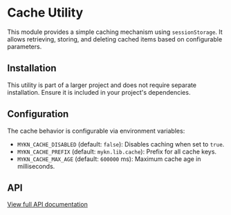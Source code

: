# Cache Utility

This module provides a simple caching mechanism using `sessionStorage`. It allows retrieving, storing, and deleting
cached items based on configurable parameters.

## Installation

This utility is part of a larger project and does not require separate installation. Ensure it is included in your
project's dependencies.

## Configuration

The cache behavior is configurable via environment variables:

- `MYKN_CACHE_DISABLED` (default: `false`): Disables caching when set to `true`.
- `MYKN_CACHE_PREFIX` (default: `mykn.lib.cache`): Prefix for all cache keys.
- `MYKN_CACHE_MAX_AGE` (default: `600000` ms): Maximum cache age in milliseconds.

## API

[View full API documentation](../../docs/cache/README.md)
